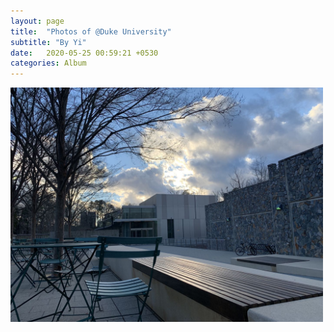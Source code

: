 ```yaml
---
layout: page
title:  "Photos of @Duke University"
subtitle: "By Yi"
date:   2020-05-25 00:59:21 +0530
categories: Album
---
```


<img class="center" src="/assets/img/photo1.jpg" width="500">
